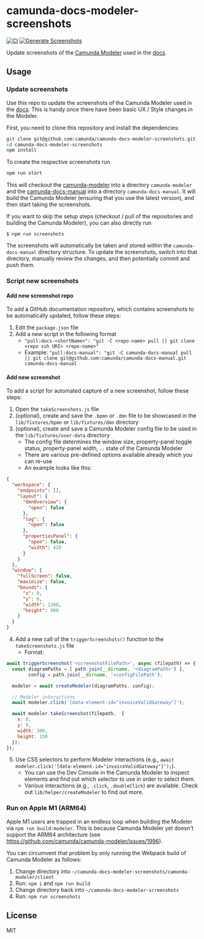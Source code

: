 # camunda-docs-modeler-screenshots

[![CI](https://github.com/camunda/camunda-docs-modeler-screenshots/actions/workflows/CI.yml/badge.svg)](https://github.com/camunda/camunda-docs-modeler-screenshots/actions/workflows/CI.yml) [![Generate Screenshots](https://github.com/camunda/camunda-docs-modeler-screenshots/actions/workflows/CREATE_SCREENSHOTS.yml/badge.svg)](https://github.com/camunda/camunda-docs-modeler-screenshots/actions/workflows/CREATE_SCREENSHOTS.yml)

Update screenshots of the [Camunda Modeler](https://github.com/camunda/camunda-modeler)
used in the [docs](https://docs.camunda.org/manual/latest/modeler/).

## Usage

### Update screenshots

Use this repo to update the screenshots of the Camunda Modeler used in the
[docs](https://docs.camunda.org/manual/latest/modeler/). This is handy once there
have been basic UX / Style changes in the Modeler.

First, you need to clone this repository and install the dependencies:

```sh
git clone git@github.com:camunda/camunda-docs-modeler-screenshots.git
cd camunda-docs-modeler-screenshots
npm install
```

To create the respective screenshots run

```sh
npm run start
```

This will checkout the [camunda-modeler](https://github.com/camunda/camunda-modeler)
into a directory `camunda-modeler` and the [camunda-docs-manual](https://github.com/camunda/camunda-docs-manual)
into a directory `camunda-docs-manual`. It will build the Camunda Modeler (ensuring that you
  use the latest version), and then start taking the screenshots.

If you want to skip the setup steps (checkout / pull of the repositories and building
  the Camunda Modeler), you can also directly run
```
$ npm run screenshots
```

The screenshots will automatically be taken and stored within the `camunda-docs-manual`
directory structure. To update the screenshots, switch into that directory, manually review the changes,
and then potentially commit and push them.


### Script new screenshots

#### Add new screenshot repo

To add a GitHub documentation repository, which contains screenshots to be automatically updated, follow these steps:

1. Edit the `package.json` file
2. Add a new script in the following format
    * `"pull:docs-<shortName>": "git -C <repo-name> pull || git clone <repo ssh URI> <repo-name>"`
    * Example: `"pull:docs-manual": "git -C camunda-docs-manual pull || git clone git@github.com:camunda/camunda-docs-manual.git camunda-docs-manual`

#### Add new screenshot

To add a script for automated capture of a new screenshot, follow these steps:

1. Open the `takeScreenshots.js` file
2. (optional), create and save the `.bpmn` or `.dmn` file to be showcased in the `lib/fixtures/bpmn` or `lib/fixtures/dmn` directory
3. (optional), create and save a Camunda Modeler config file to be used in the `lib/fixtures/user-data` directory
    * The config file determines the window size, property-panel toggle status, property-panel width, ... state of the Camunda Modeler
    * There are various pre-defined options available already which you can re-use
    * An example looks like this:
  ```json
  {
    "workspace": {
      "endpoints": [],
      "layout": {
        "dmnOverview": {
          "open": false
        },
        "log": {
          "open": false
        },
        "propertiesPanel": {
          "open": false,
          "width": 420
        }
      }
    },
    "window": {
      "fullScreen": false,
      "maximize": false,
      "bounds": {
        "x": 0,
        "y": 0,
        "width": 1300,
        "height": 900
      }
    }
  }
```
4. Add a new call of the `triggerScreenshots()` function to the `takeScreenshots.js` file
    * Format:
  ```js
  await triggerScreenshot('<screenshotFilePath>', async (filepath) => {
    const diagramPaths = [ path.join(__dirname, '<diagramPath>') ],
          config = path.join(__dirname, '<configFilePath');

    modeler = await createModeler(diagramPaths, config);

    // Modeler interactions
    await modeler.click('[data-element-id="invoiceValidGateway"]');

    await modeler.takeScreenshot(filepath,  {
      x: 0,
      y: 0,
      width: 300,
      height: 150
    });
  });
  ```
5. Use CSS selectors to perform Modeler interactions (e.g., `await modeler.click('[data-element-id="invoiceValidGateway"]');`).
    * You can use the Dev Console in the Camunda Modeler to inspect elements and find out which selector to use in order to select them.
    * Various interactions (e.g., `.click`, `.doubleClick`) are available. Check out `lib/helper/createModeler` to find out more.

### Run on Apple M1 (ARM64)

Apple M1 users are trapped in an endless loop when building the Modeler via `npm run build:modeler`.
This is because Camunda Modeler yet doesn't support the ARM64 architecture (see https://github.com/camunda/camunda-modeler/issues/1996).

You can circumvent that problem by only running the Webpack build of Camunda Modeler as follows: 

1. Change directory into `~/camunda-docs-modeler-screenshots/camunda-modeler/client`
2. Run: `npm i` and `npm run build`
4. Change directory back into `~/camunda-docs-modeler-screenshots`
5. Run: `npm run screenshots`

## License

MIT

